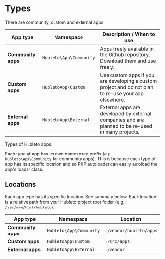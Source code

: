 # Types

There are community, custom and external apps.

| App type            | Namespace                | Description / When to use                                                                            |
| ------------------- | ------------------------ | ---------------------------------------------------------------------------------------------------- |
| **Community apps**  | `Hubleto\App\Community`  | Apps freely available in the Github repository. Download them and use freely.                        |
| **Custom apps**     | `HubletoApp\Custom`     | Use custom apps if you are developing a custom project and do not plan to re-use your app elsewhere. |
| **External apps**   | `HubletoApp\External`   | External apps are developed by external companies and are planned to be re-used in many projects.    |
Types of Hubleto apps.

Each type of app has its own namespace prefix (e.g., `Hubleto\App\Community` for community apps). This is because each type of app has its specific location and so PHP autoloader can easily autoload the app's loader class.

## Locations

Each app type has its specific location. See summary below. Each location is a relative path from your Hubleto project root folder (e.g., `/var/www/html/hubleto`).

| App type           | Namespace              | Location                |
| ------------------ | ---------------------- | ----------------------- |
| **Community apps** | `Hubleto\App\Community` | `./vendor/hubleto/apps` |
| **Custom apps**    | `HubletoApp\Custom`    | `./src/apps`            |
| **External apps**  | `HubletoApp\External`  | `./vendor`              |
